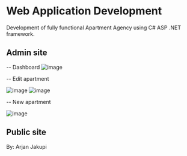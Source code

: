 # Web Application Development
Development of fully functional Apartment Agency using C# ASP .NET framework.

## Admin site

-- Dashboard
![image](https://user-images.githubusercontent.com/76658213/178829685-de25622e-21ed-439f-ba17-a849dae6dd5c.png)

-- Edit apartment

![image](https://user-images.githubusercontent.com/76658213/178830640-e02f8c62-176a-49b7-89f0-4709dab082a9.png)
![image](https://user-images.githubusercontent.com/76658213/178830663-4ef24310-5671-41e3-9d63-700ac930d728.png)

-- New apartment

![image](https://user-images.githubusercontent.com/76658213/178830554-25de2018-64c9-460e-86ab-960260f60553.png)


## Public site

By: Arjan Jakupi
